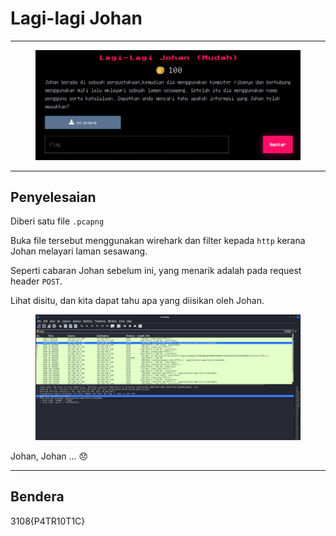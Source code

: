 # Lagi-lagi Johan

***

<figure><img src="../../../../.gitbook/assets/image (5) (1) (1) (1) (1) (1) (1) (1) (1) (1) (1) (1) (1).png" alt=""><figcaption></figcaption></figure>

***

## Penyelesaian

Diberi satu file `.pcapng`

Buka file tersebut menggunakan wirehark dan filter kepada `http` kerana Johan melayari laman sesawang.

Seperti cabaran Johan sebelum ini, yang menarik adalah pada request header `POST`.

Lihat disitu, dan kita dapat tahu apa yang diisikan oleh Johan.

<figure><img src="../../../../.gitbook/assets/image (6) (1) (1) (1) (1) (1) (1) (1) (1) (1) (1) (1).png" alt=""><figcaption></figcaption></figure>

Johan, Johan ... 😞

***

## Bendera

3108{P4TR10T1C}
